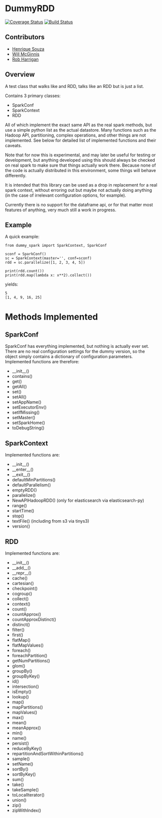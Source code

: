 DummyRDD
========

[![Coverage Status](https://coveralls.io/repos/github/wdm0006/DummyRDD/badge.svg?branch=master)](https://coveralls.io/github/wdm0006/DummyRDD?branch=master)
[![Build Status](https://travis-ci.org/wdm0006/DummyRDD.svg?branch=master)](https://travis-ci.org/wdm0006/DummyRDD)

Contributors
------------

 * [Henrique Souza](https://github.com/htssouza)
 * [Will McGinnis](https://github.com/wdm0006)
 * [Rob Harrigan](https://github.com/codebynumbers)
 
Overview
--------

A test class that walks like and RDD, talks like an RDD but is just a list.

Contains 3 primary classes:

 * SparkConf
 * SparkContext
 * RDD
 
All of which implement the exact same API as the real spark methods, but use a simple
python list as the actual datastore.  Many functions such as the Hadoop API, partitioning, complex
operations, and other things are not implemented.  See below for detailed list of implemented functions and
their caveats. 

Note that for now this is experimental, and may later be useful for testing or development, but anything
developed using this should always be checked on real spark to make sure that things actually work there. Because
none of the code is actually distributed in this environment, some things will behave differently.

It is intended that this library can be used as a drop in replacement for a real spark context, without erroring out
but maybe not actually doing anything (in the case of irrelevant configuration options, for example).

Currently there is no support for the dataframe api, or for that matter most features of anything, very much
still a work in progress.

Example
-------

A quick example:

    from dummy_spark import SparkContext, SparkConf
    
    sconf = SparkConf()
    sc = SparkContext(master='', conf=sconf)
    rdd = sc.parallelize([1, 2, 3, 4, 5])
    
    print(rdd.count())
    print(rdd.map(lambda x: x**2).collect())
   
yields:
    
    5
    [1, 4, 9, 16, 25]


Methods Implemented
===================

SparkConf
---------

SparkConf has everything implemented, but nothing is actually ever set.  There are no real configuration settings for 
the dummy version, so the object simply contains a dictionary of configuration parameters. Implemented functions are therefore:

 * \_\_init\_\_()
 * contains()
 * get()
 * getAll()
 * set()
 * setAll()
 * setAppName()
 * setExecutorEnv()
 * setIfMissing()
 * setMaster()
 * setSparkHome()
 * toDebugString()

SparkContext
------------

Implemented functions are:

 * \_\_init\_\_()
 * \_\_enter\_\_()
 * \_\_exit\_\_()
 * defaultMinPartitions()
 * defaultParallelism()
 * emptyRDD()
 * parallelize()
 * NewAPIHadoopRDD() (only for elasticsearch via elasticsearch-py)
 * range()
 * startTime()
 * stop()
 * textFile() (including from s3 via tinys3)
 * version()

RDD
---

Implemented functions are:

 * \_\_init\_\_()
 * \_\_add\_\_()
 * \_\_repr\_\_()
 * cache()
 * cartesian()
 * checkpoint()
 * cogroup()
 * collect()
 * context()
 * count()
 * countApprox()
 * countApproxDistinct()
 * distinct()
 * filter()
 * first()
 * flatMap()
 * flatMapValues()
 * foreach()
 * foreachPartition()
 * getNumPartitions()
 * glom()
 * groupBy()
 * groupByKey()
 * id()
 * intersection()
 * isEmpty()
 * lookup()
 * map()
 * mapPartitions()
 * mapValues()
 * max()
 * mean()
 * meanApprox()
 * min()
 * name()
 * persist()
 * reduceByKey()
 * repartitionAndSortWithinPartitions()
 * sample()
 * setName()
 * sortBy()
 * sortByKey()
 * sum()
 * take()
 * takeSample()
 * toLocalIterator()
 * union()
 * zip()
 * zipWithIndex()
